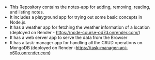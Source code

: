 - This Repository contains the notes-app for adding, removing, reading, and listing notes.
- It includes a playground app for trying out some basic concepts in Node.js.
- It has a weather app for fetching the weather information of a location (deployed on Render - https://node-course-od7d.onrender.com/)
- It has a web server app to serve the data from the Browser
- It has a task-manager app for handling all the CRUD operations on MongoDB (deployed on Render -https://task-manager-api-x60o.onrender.com)

